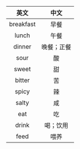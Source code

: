|英文|中文|
|:---:|:---:|
| breakfast | 早餐 |
| lunch | 午餐 |
| dinner | 晚餐；正餐 |
| sour | 酸 |
| sweet | 甜 |
| bitter | 苦 |
| spicy | 辣 |
| salty | 咸 |
| eat | 吃 |
| drink | 喝；饮用 |
| feed | 喂养 |